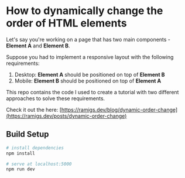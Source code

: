 # How to dynamically change the order of HTML elements

Let's say you're working on a page that has two main components - **Element A** and
**Element B**.

Suppose you had to implement a responsive layout with the following
requirements:

1. Desktop: **Element A** should be positioned on top of **Element B**
1. Mobile: **Element B** should be positioned on top of **Element A**

This repo contains the code I used to create a tutorial with two different
approaches to solve these requirements.

Check it out the here: [https://ramigs.dev/blog/dynamic-order-change](https://ramigs.dev/posts/dynamic-order-change)

## Build Setup

```bash
# install dependencies
npm install

# serve at localhost:5000
npm run dev
```
